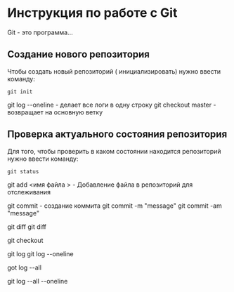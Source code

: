 # Инструкция по работе с Git 

Git - это программа...

## Создание нового репозитория

Чтобы создать новый репозиторий ( инициализировать) нужно ввести команду: 

    git init


git log --oneline - делает все логи в одну строку
git checkout master - возвращает на основную ветку

## Проверка актуального состояния репозитория

Для того, чтобы проверить в каком состоянии находится репозиторий нужно ввести команду:

    git status

git add <имя файла > - Добавление файла в репозиторий для отслеживания

git commit - создание коммита 
git commit -m "message"
git commit -am "message"

git diff
git diff <hash1> <hash2>

git checkout <hash>

git log
git log --oneline

got log --all

git log --all --oneline
